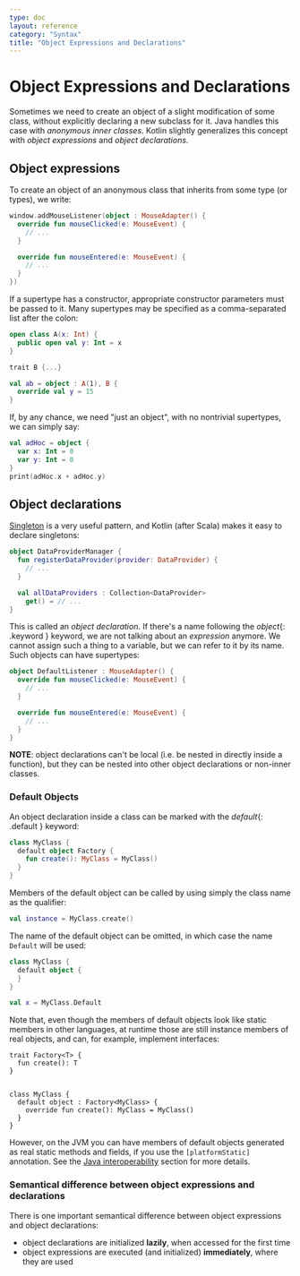 ```yaml
---
type: doc
layout: reference
category: "Syntax"
title: "Object Expressions and Declarations"
---
```


# Object Expressions and Declarations

Sometimes we need to create an object of a slight modification of some class, without explicitly declaring a new subclass for it.
Java handles this case with *anonymous inner classes*.
Kotlin slightly generalizes this concept with *object expressions* and *object declarations*.

## Object expressions

To create an object of an anonymous class that inherits from some type (or types), we write:

``` kotlin
window.addMouseListener(object : MouseAdapter() {
  override fun mouseClicked(e: MouseEvent) {
    // ...
  }

  override fun mouseEntered(e: MouseEvent) {
    // ...
  }
})
```

If a supertype has a constructor, appropriate constructor parameters must be passed to it.
Many supertypes may be specified as a comma-separated list after the colon:


``` kotlin
open class A(x: Int) {
  public open val y: Int = x
}

trait B {...}

val ab = object : A(1), B {
  override val y = 15
}
```

If, by any chance, we need "just an object", with no nontrivial supertypes, we can simply say:

``` kotlin
val adHoc = object {
  var x: Int = 0
  var y: Int = 0
}
print(adHoc.x + adHoc.y)
```

## Object declarations

[Singleton](http://en.wikipedia.org/wiki/Singleton_pattern) is a very useful pattern, and Kotlin (after Scala) makes it easy to declare singletons:

``` kotlin
object DataProviderManager {
  fun registerDataProvider(provider: DataProvider) {
    // ...
  }

  val allDataProviders : Collection<DataProvider>
    get() = // ...
}
```

This is called an *object declaration*. If there's a name following the *object*{: .keyword } keyword, we are not talking about an _expression_ anymore.
We cannot assign such a thing to a variable, but we can refer to it by its name. Such objects can have supertypes:

``` kotlin
object DefaultListener : MouseAdapter() {
  override fun mouseClicked(e: MouseEvent) {
    // ...
  }

  override fun mouseEntered(e: MouseEvent) {
    // ...
  }
}
```

**NOTE**: object declarations can't be local (i.e. be nested in directly inside a function), but they can be nested into other object declarations or non-inner classes.


### Default Objects

An object declaration inside a class can be marked with the *default*{: .default } keyword:

``` kotlin
class MyClass {
  default object Factory {
    fun create(): MyClass = MyClass()
  }
}
```

Members of the default object can be called by using simply the class name as the qualifier:

``` kotlin
val instance = MyClass.create()
```

The name of the default object can be omitted, in which case the name `Default` will be used:

``` kotlin
class MyClass {
  default object {
  }
}

val x = MyClass.Default
```

Note that, even though the members of default objects look like static members in other languages, at runtime those
are still instance members of real objects, and can, for example, implement interfaces:

```
trait Factory<T> {
  fun create(): T
}


class MyClass {
  default object : Factory<MyClass> {
    override fun create(): MyClass = MyClass()
  }
}
```

However, on the JVM you can have members of default objects generated as real static methods and fields, if you use
the `[platformStatic]` annotation. See the [Java interoperability](java-interop.html#static-methods-and-fields) section
for more details.


### Semantical difference between object expressions and declarations

There is one important semantical difference between object expressions and object declarations:

* object declarations are initialized **lazily**, when accessed for the first time
* object expressions are executed (and initialized) **immediately**, where they are used


